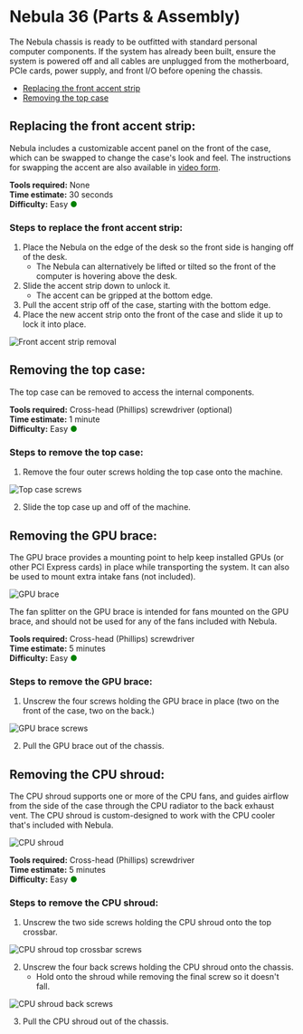 # Nebula 36 (Parts & Assembly)

The Nebula chassis is ready to be outfitted with standard personal computer components. If the system has already been built, ensure the system is powered off and all cables are unplugged from the motherboard, PCIe cards, power supply, and front I/O before opening the chassis.

- [Replacing the front accent strip](#replacing-the-front-accent-strip)
- [Removing the top case](#removing-the-top-case)

## Replacing the front accent strip:

Nebula includes a customizable accent panel on the front of the case, which can be swapped to change the case's look and feel. The instructions for swapping the accent are also available in [video form](https://system76.com/r/diyaccentpanel).

**Tools required:** None  
**Time estimate:** 30 seconds  
**Difficulty:** Easy <span style="color:green;">●</span>  

### Steps to replace the front accent strip:

1. Place the Nebula on the edge of the desk so the front side is hanging off of the desk.
    - The Nebula can alternatively be lifted or tilted so the front of the computer is hovering above the desk.
2. Slide the accent strip down to unlock it.
    - The accent can be gripped at the bottom edge.
3. Pull the accent strip off of the case, starting with the bottom edge.
4. Place the new accent strip onto the front of the case and slide it up to lock it into place.

![Front accent strip removal](./img/accent-strip-removal.webp)

## Removing the top case:

The top case can be removed to access the internal components.

**Tools required:** Cross-head (Phillips) screwdriver (optional)  
**Time estimate:** 1 minute  
**Difficulty:** Easy <span style="color:green;">●</span>  

### Steps to remove the top case:

1. Remove the four outer screws holding the top case onto the machine.

![Top case screws](./img/top-case-screws.webp)

2. Slide the top case up and off of the machine.

## Removing the GPU brace:

The GPU brace provides a mounting point to help keep installed GPUs (or other PCI Express cards) in place while transporting the system. It can also be used to mount extra intake fans (not included).

![GPU brace](./img/gpu-brace.webp)

The fan splitter on the GPU brace is intended for fans mounted on the GPU brace, and should not be used for any of the fans included with Nebula.

**Tools required:** Cross-head (Phillips) screwdriver  
**Time estimate:** 5 minutes  
**Difficulty:** Easy <span style="color:green;">●</span>  

### Steps to remove the GPU brace:

1. Unscrew the four screws holding the GPU brace in place (two on the front of the case, two on the back.)

![GPU brace screws](./img/gpu-brace-screws.webp)

2. Pull the GPU brace out of the chassis.

## Removing the CPU shroud:

The CPU shroud supports one or more of the CPU fans, and guides airflow from the side of the case through the CPU radiator to the back exhaust vent. The CPU shroud is custom-designed to work with the CPU cooler that's included with Nebula.

![CPU shroud](./img/cpu-shroud.webp)

**Tools required:** Cross-head (Phillips) screwdriver  
**Time estimate:** 5 minutes  
**Difficulty:** Easy <span style="color:green;">●</span>  

### Steps to remove the CPU shroud:

1. Unscrew the two side screws holding the CPU shroud onto the top crossbar.

![CPU shroud top crossbar screws](./img/cpu-shroud-screws-crossbar.webp)

2. Unscrew the four back screws holding the CPU shroud onto the chassis.
    - Hold onto the shroud while removing the final screw so it doesn't fall.

![CPU shroud back screws](./img/cpu-shroud-screws-back.webp)

3. Pull the CPU shroud out of the chassis.

